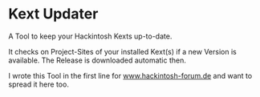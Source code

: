 # Kext Updater
A Tool to keep your Hackintosh Kexts up-to-date.

It checks on Project-Sites of your installed Kext(s) if a new Version is available. The Release is downloaded automatic then.

I wrote this Tool in the first line for www.hackintosh-forum.de and want to spread it here too.
